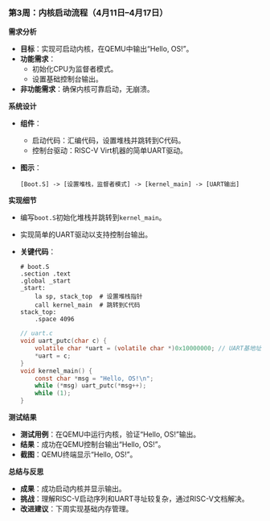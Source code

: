 
### 第3周：内核启动流程（4月11日–4月17日）

**需求分析**

- **目标**：实现可启动内核，在QEMU中输出“Hello, OS!”。
- **功能需求**：
  - 初始化CPU为监督者模式。
  - 设置基础控制台输出。
- **非功能需求**：确保内核可靠启动，无崩溃。

**系统设计**

- **组件**：

  - 启动代码：汇编代码，设置堆栈并跳转到C代码。
  - 控制台驱动：RISC-V Virt机器的简单UART驱动。

- **图示**：

  ```
  [Boot.S] -> [设置堆栈，监督者模式] -> [kernel_main] -> [UART输出]
  ```

**实现细节**

- 编写`boot.S`初始化堆栈并跳转到`kernel_main`。

- 实现简单的UART驱动以支持控制台输出。

- **关键代码**：

  ```assembly
  # boot.S
  .section .text
  .global _start
  _start:
      la sp, stack_top  # 设置堆栈指针
      call kernel_main  # 跳转到C代码
  stack_top:
      .space 4096
  ```

  ```c
  // uart.c
  void uart_putc(char c) {
      volatile char *uart = (volatile char *)0x10000000; // UART基地址
      *uart = c;
  }
  void kernel_main() {
      const char *msg = "Hello, OS!\n";
      while (*msg) uart_putc(*msg++);
      while (1);
  }
  ```

**测试结果**

- **测试用例**：在QEMU中运行内核，验证“Hello, OS!”输出。
- **结果**：成功在QEMU控制台输出“Hello, OS!”。
- **截图**：QEMU终端显示“Hello, OS!”。

**总结与反思**

- **成果**：成功启动内核并显示输出。
- **挑战**：理解RISC-V启动序列和UART寻址较复杂，通过RISC-V文档解决。
- **改进建议**：下周实现基础内存管理。